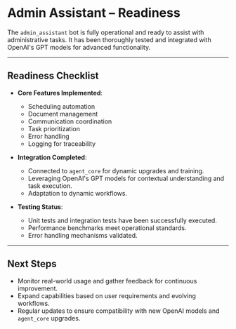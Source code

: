 # Admin Assistant – Readiness

The `admin_assistant` bot is fully operational and ready to assist with administrative tasks. It has been thoroughly tested and integrated with OpenAI's GPT models for advanced functionality.

---

## Readiness Checklist

- **Core Features Implemented**:
  - Scheduling automation
  - Document management
  - Communication coordination
  - Task prioritization
  - Error handling
  - Logging for traceability

- **Integration Completed**:
  - Connected to `agent_core` for dynamic upgrades and training.
  - Leveraging OpenAI's GPT models for contextual understanding and task execution.
  - Adaptation to dynamic workflows.

- **Testing Status**:
  - Unit tests and integration tests have been successfully executed.
  - Performance benchmarks meet operational standards.
  - Error handling mechanisms validated.

---

## Next Steps

- Monitor real-world usage and gather feedback for continuous improvement.
- Expand capabilities based on user requirements and evolving workflows.
- Regular updates to ensure compatibility with new OpenAI models and `agent_core` upgrades.